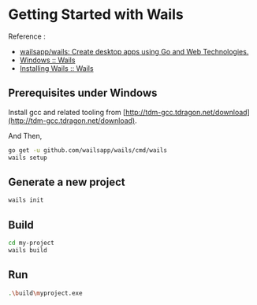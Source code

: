 # Getting Started with Wails

Reference :

+ [wailsapp/wails: Create desktop apps using Go and Web Technologies.](https://github.com/wailsapp/wails)
+ [Windows :: Wails](https://wails.app/gettingstarted/windows/)
+ [Installing Wails :: Wails](https://wails.app/gettingstarted/installing/)

## Prerequisites under Windows

Install gcc and related tooling from [http://tdm-gcc.tdragon.net/download](http://tdm-gcc.tdragon.net/download).

And Then,

``` sh
go get -u github.com/wailsapp/wails/cmd/wails
wails setup
```

## Generate a new project

``` sh
wails init
```

## Build

``` sh
cd my-project
wails build
```

## Run

``` sh
.\build\myproject.exe
```

